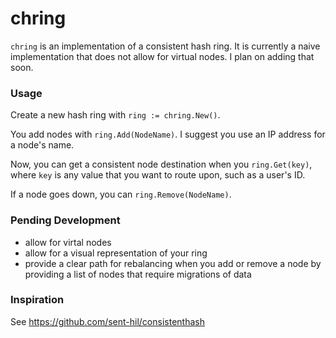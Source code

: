 # chring

`chring` is an implementation of a consistent hash ring. It is currently a naive implementation that does not allow for virtual nodes. I plan on adding that soon.

### Usage

Create a new hash ring with `ring := chring.New()`.

You add nodes with `ring.Add(NodeName)`. I suggest you use an IP address for a node's name.

Now, you can get a consistent node destination when you `ring.Get(key)`, where `key` is any value that you want to route upon, such as a user's ID.

If a node goes down, you can `ring.Remove(NodeName)`.

### Pending Development

- allow for virtal nodes
- allow for a visual representation of your ring
- provide a clear path for rebalancing when you add or remove a node by providing a list of nodes that require migrations of data

### Inspiration

See https://github.com/sent-hil/consistenthash